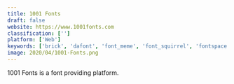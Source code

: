 ```yaml
---
title: 1001 Fonts
draft: false 
website: https://www.1001fonts.com
classification: ['']
platform: ['Web']
keywords: ['brick', 'dafont', 'font_meme', 'font_squirrel', 'fontspace', 'open_font_library', 'typecatcher']
image: 2020/04/1001-Fonts.png
---
```

1001 Fonts is a font providing platform.